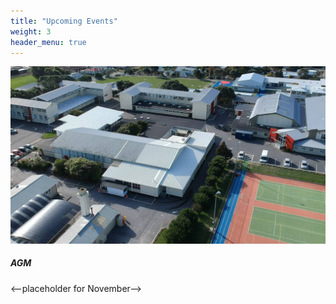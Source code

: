 ```yaml
---
title: "Upcoming Events"
weight: 3
header_menu: true
---
```


![School](images/school.jpg)

##### AGM 

<--placeholder for November-->